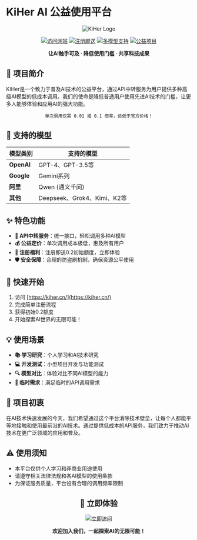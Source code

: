 # KiHer AI 公益使用平台

<div align="center">

![KiHer Logo](https://img.shields.io/badge/KiHer-AI公益平台-blue?style=for-the-badge)

[![访问网站](https://img.shields.io/badge/访问-KiHer.cn-success?style=flat-square&logo=internet-explorer)](https://kiher.cn/)
[![注册即送](https://img.shields.io/badge/注册即送-0.2额度-orange?style=flat-square&logo=counterparty)](https://kiher.cn/)
[![多模型支持](https://img.shields.io/badge/支持-多种AI模型-blueviolet?style=flat-square&logo=openai)](https://kiher.cn/)
[![公益项目](https://img.shields.io/badge/性质-公益项目-brightgreen?style=flat-square&logo=charity-navigator)](https://kiher.cn/)

**让AI触手可及 · 降低使用门槛 · 共享科技成果**

</div>

## 📝 项目简介

KiHer是一个致力于普及AI技术的公益平台，通过API中转服务为用户提供多种高级AI模型的低成本调用。我们的使命是降低普通用户使用先进AI技术的门槛，让更多人能够体验和应用AI的强大功能。

<div align="center">

```
单次调用仅需 0.01 或 0.1 倍率，远低于官方价格！
```

</div>

## 🤖 支持的模型

<div align="center">

| 模型类别 | 支持的模型 |
|---------|----------|
| **OpenAI** | GPT-4、GPT-3.5等 |
| **Google** | Gemini系列 |
| **阿里** | Qwen (通义千问) |
| **其他** | Deepseek、Grok4、Kimi、K2等 |

</div>

## ✨ 特色功能

- **🔄 API中转服务**：统一接口，轻松调用多种AI模型
- **💰 公益定价**：单次调用成本极低，惠及所有用户
- **🎁 注册福利**：注册即送0.2初始额度，立即体验
- **🛡️ 安全保障**：合理的防盗刷机制，确保资源公平使用

## 🚀 快速开始

1. 访问 [https://kiher.cn/](https://kiher.cn/)
2. 完成简单注册流程
3. 获得初始0.2额度
4. 开始探索AI世界的无限可能！

## 💡 使用场景

- **📚 学习研究**：个人学习和AI技术研究
- **💻 开发测试**：小型项目开发与功能测试
- **🔍 模型对比**：体验对比不同AI模型的能力
- **🧩 临时需求**：满足临时的API调用需求

## 🌟 项目初衷

在AI技术快速发展的今天，我们希望通过这个平台消除技术壁垒，让每个人都能平等地接触和使用最前沿的AI技术。通过提供低成本的API服务，我们致力于推动AI技术在更广泛领域的应用和普及。

## ⚠️ 使用须知

- 本平台仅供个人学习和非商业用途使用
- 请遵守相关法律法规和各AI模型的使用条款
- 为保证服务质量，平台设有合理的调用频率限制

<div align="center">

## 🔗 立即体验

[![立即访问](https://img.shields.io/badge/立即访问-KiHer.cn-blue?style=for-the-badge&logo=safari)](https://kiher.cn/)

**欢迎加入我们，一起探索AI的无限可能！**

</div>

<!-- 
如需添加实际Logo图片，请替换以下注释内容：
![KiHer Logo](path/to/your/logo.png)

可以在网站根目录创建一个images文件夹，上传Logo后替换路径
--> 
